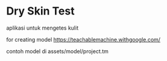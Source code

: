 # Dry Skin Test 

aplikasi untuk mengetes kulit 

for creating model
https://teachablemachine.withgoogle.com/

contoh model di assets/model/project.tm